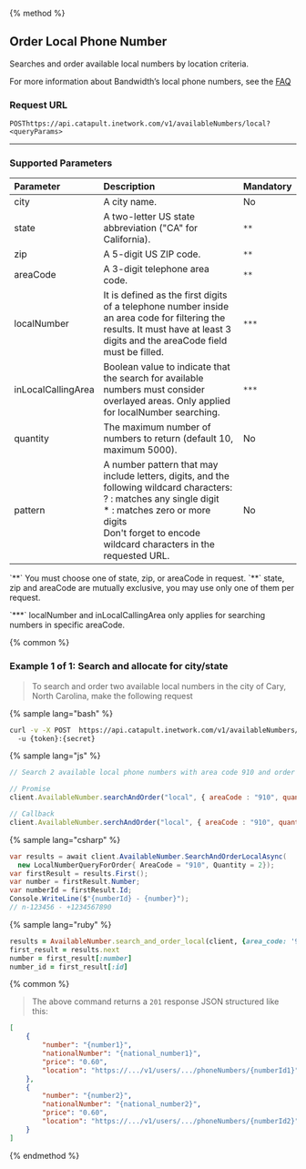 {% method %}

## Order Local Phone Number
Searches and order available local numbers by location criteria.

For more information about Bandwidth’s local phone numbers, see the <a href="http://dev.bandwidth.com/faq/#voice">FAQ</a>

### Request URL
<code class="post">POST</code>`https://api.catapult.inetwork.com/v1/availableNumbers/local?<queryParams>`

---

### Supported Parameters

| Parameter          | Description                                                                                                                                                                                                                           | Mandatory |
|:-------------------|:--------------------------------------------------------------------------------------------------------------------------------------------------------------------------------------------------------------------------------------|:----------|
| city               | A city name.                                                                                                                                                                                                                          | No        |
| state              | A two-letter US state abbreviation ("CA" for California).                                                                                                                                                                             | `**`        |
| zip                | A 5-digit US ZIP code.                                                                                                                                                                                                                | `**`        |
| areaCode           | A 3-digit telephone area code.                                                                                                                                                                                                        | `**`        |
| localNumber        | It is defined as the first digits of a telephone number inside an area code for filtering the results. It must have at least 3 digits and the areaCode field must be filled.                                                          | `***`       |
| inLocalCallingArea | Boolean value to indicate that the search for available numbers must consider overlayed areas. Only applied for localNumber searching.                                                                                                | `***`       |
| quantity           | The maximum number of numbers to return (default 10, maximum 5000).                                                                                                                                                                   | No        |
| pattern            | A number pattern that may include letters, digits, and the following wildcard characters: <br> ? : matches any single digit <br> * : matches zero or more digits<br> Don't forget to encode wildcard characters in the requested URL. | No        |

<aside class="notice">
<p>
`**` You must choose one of state, zip, or areaCode in request.
`**` state, zip and areaCode are mutually exclusive, you may use only one of them per request.
</p>
</aside>
<aside class="notice">
<p>
`***` localNumber and inLocalCallingArea only applies for searching numbers in specific areaCode.
</p>
</aside>

{% common %}

### Example 1 of 1: Search and allocate for city/state

> To search and order two available local numbers in the city of Cary, North Carolina, make the following request

{% sample lang="bash" %}

```bash
curl -v -X POST  https://api.catapult.inetwork.com/v1/availableNumbers/local?city=Cary&state=NC&quantity=2 \
  -u {token}:{secret}
```

{% sample lang="js" %}

```js
// Search 2 available local phone numbers with area code 910 and order them

// Promise
client.AvailableNumber.searchAndOrder("local", { areaCode : "910", quantity : 2 }).then(function (numbers) {});

// Callback
client.AvailableNumber.serchAndOrder("local", { areaCode : "910", quantity : 2 }, function (err, numbers) {});
```

{% sample lang="csharp" %}

```csharp
var results = await client.AvailableNumber.SearchAndOrderLocalAsync(
  new LocalNumberQueryForOrder{ AreaCode = "910", Quantity = 2});
var firstResult = results.First();
var number = firstResult.Number;
var numberId = firstResult.Id;
Console.WriteLine($"{numberId} - {number}");
// n-123456 - +1234567890

```

{% sample lang="ruby" %}

```ruby
results = AvailableNumber.search_and_order_local(client, {area_code: '910', quantity: 2})
first_result = results.next
number = first_result[:number]
number_id = first_result[:id]
```


{% common %}

> The above command returns a `201` response JSON structured like this:

```json
[
    {
        "number": "{number1}",
        "nationalNumber": "{national_number1}",
        "price": "0.60",
        "location": "https://.../v1/users/.../phoneNumbers/{numberId1}"
    },
    {
        "number": "{number2}",
        "nationalNumber": "{national_number2}",
        "price": "0.60",
        "location": "https://.../v1/users/.../phoneNumbers/{numberId2}"
    }
]
```
{% endmethod %}
